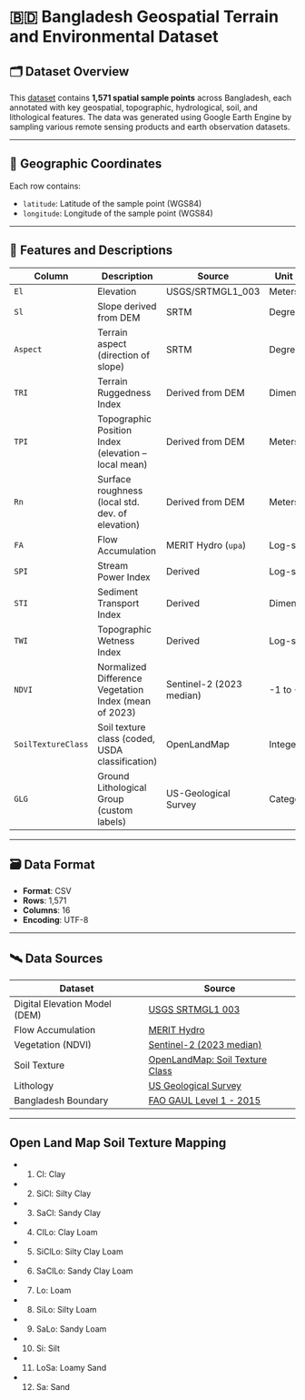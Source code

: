 # 🇧🇩 Bangladesh Geospatial Terrain and Environmental Dataset

## 🗂️ Dataset Overview

This [dataset](/combined%20Data.csv) contains **1,571 spatial sample points** across Bangladesh, each annotated with key geospatial, topographic, hydrological, soil, and lithological features. The data was generated using Google Earth Engine by sampling various remote sensing products and earth observation datasets.

---


## 📍 Geographic Coordinates

Each row contains:
- `latitude`: Latitude of the sample point (WGS84)
- `longitude`: Longitude of the sample point (WGS84)

---

## 🧾 Features and Descriptions

| Column | Description | Source | Unit / Scale |
|--------|-------------|--------|--------------|
| `El` | Elevation | USGS/SRTMGL1_003 | Meters |
| `Sl` | Slope derived from DEM | SRTM | Degrees |
| `Aspect` | Terrain aspect (direction of slope) | SRTM | Degrees |
| `TRI` | Terrain Ruggedness Index | Derived from DEM | Dimensionless |
| `TPI` | Topographic Position Index (elevation – local mean) | Derived from DEM | Meters |
| `Rn` | Surface roughness (local std. dev. of elevation) | Derived from DEM | Meters |
| `FA` | Flow Accumulation | MERIT Hydro (`upa`) | Log-scaled |
| `SPI` | Stream Power Index | Derived | Log-scaled |
| `STI` | Sediment Transport Index | Derived | Dimensionless |
| `TWI` | Topographic Wetness Index | Derived | Log-scaled |
| `NDVI` | Normalized Difference Vegetation Index (mean of 2023) | Sentinel-2 (2023 median) | -1 to +1 |
| `SoilTextureClass` | Soil texture class (coded, USDA classification) | OpenLandMap | Integer (1–12) |
| `GLG` | Ground Lithological Group (custom labels) | US-Geological Survey | Categorical |

---

## 🗃️ Data Format

- **Format**: CSV
- **Rows**: 1,571
- **Columns**: 16
- **Encoding**: UTF-8

---

## 🛰️ Data Sources

| Dataset | Source |
|---------|--------|
| Digital Elevation Model (DEM) | [USGS SRTMGL1 003](https://developers.google.com/earth-engine/datasets/catalog/USGS_SRTMGL1_003) |
| Flow Accumulation | [MERIT Hydro](https://developers.google.com/earth-engine/datasets/catalog/MERIT_Hydro_v1_0_1) |
| Vegetation (NDVI) | [Sentinel-2 (2023 median)](https://developers.google.com/earth-engine/datasets/catalog/COPERNICUS/S2_SR) |
| Soil Texture | [OpenLandMap: Soil Texture Class](https://maps.openlandmap.org/) |
| Lithology | [US Geological Survey](https://catalog.data.gov/dataset/surface-geology-of-bangladesh-geo8bg) |
| Bangladesh Boundary | [FAO GAUL Level 1 - 2015](https://developers.google.com/earth-engine/datasets/catalog/FAO_GAUL_SIMPLIFIED_500m_2015_level1) |

---

## Open Land Map Soil Texture Mapping
- 1. Cl: Clay
- 2. SiCl: Silty Clay
- 3. SaCl: Sandy Clay
- 4. ClLo: Clay Loam
- 5. SiClLo: Silty Clay Loam
- 6. SaClLo: Sandy Clay Loam
- 7. Lo: Loam
- 8. SiLo: Silty Loam
- 9. SaLo: Sandy Loam
- 10. Si: Silt
- 11. LoSa: Loamy Sand
- 12. Sa: Sand
